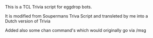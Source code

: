 This is a TCL Trivia script for eggdrop bots.

It is modified from Soupermans Triva Script and transleted by me into a Dutch version of Trivia

Added also some chan command's which would originally go via /msg
